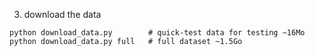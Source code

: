 

3. download the data
  ```
  python download_data.py        # quick-test data for testing ~16Mo
  python download_data.py full   # full dataset ~1.5Go
  ```
